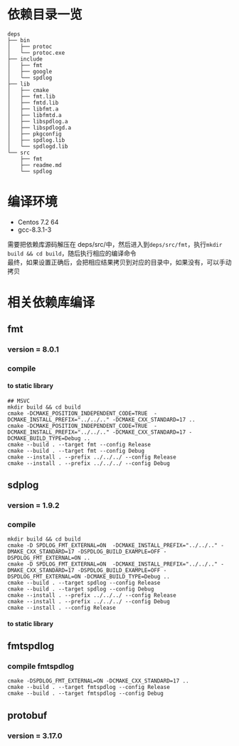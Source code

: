 # 依赖目录一览
```
deps
├── bin
│   ├── protoc
│   └── protoc.exe
├── include
│   ├── fmt
│   ├── google
│   └── spdlog
├── lib
│   ├── cmake
│   ├── fmt.lib
│   ├── fmtd.lib
│   ├── libfmt.a
│   ├── libfmtd.a
│   ├── libspdlog.a
│   ├── libspdlogd.a
│   ├── pkgconfig
│   ├── spdlog.lib
│   └── spdlogd.lib
└── src
    ├── fmt
    ├── readme.md
    └── spdlog
```

# 编译环境

- Centos 7.2 64  
- gcc-8.3.1-3  


需要把依赖库源码解压在 deps/src/中，然后进入到`deps/src/fmt`，执行`mkdir build && cd build`，随后执行相应的编译命令  
最终，如果设置正确后，会把相应结果拷贝到对应的目录中，如果没有，可以手动拷贝  



# 相关依赖库编译
## fmt

### version = 8.0.1

### compile

#### to static library
```
## MSVC  
mkdir build && cd build
cmake -DCMAKE_POSITION_INDEPENDENT_CODE=TRUE  -DCMAKE_INSTALL_PREFIX="../../.." -DCMAKE_CXX_STANDARD=17 .. 
cmake -DCMAKE_POSITION_INDEPENDENT_CODE=TRUE  -DCMAKE_INSTALL_PREFIX="../../.." -DCMAKE_CXX_STANDARD=17 -DCMAKE_BUILD_TYPE=Debug .. 
cmake --build . --target fmt --config Release
cmake --build . --target fmt --config Debug
cmake --install . --prefix ../../../ --config Release
cmake --install . --prefix ../../../ --config Debug
```

## sdplog

### version = 1.9.2

### compile
```
mkdir build && cd build
cmake -D SPDLOG_FMT_EXTERNAL=ON  -DCMAKE_INSTALL_PREFIX="../../.." -DMAKE_CXX_STANDARD=17 -DSPDLOG_BUILD_EXAMPLE=OFF -DSPDLOG_FMT_EXTERNAL=ON ..
cmake -D SPDLOG_FMT_EXTERNAL=ON  -DCMAKE_INSTALL_PREFIX="../../.." -DMAKE_CXX_STANDARD=17 -DSPDLOG_BUILD_EXAMPLE=OFF -DSPDLOG_FMT_EXTERNAL=ON -DCMAKE_BUILD_TYPE=Debug ..
cmake --build . --target spdlog --config Release
cmake --build . --target spdlog --config Debug
cmake --install . --prefix ../../../ --config Release
cmake --install . --prefix ../../../ --config Debug
cmake --install . --config Release

```
#### to static library


## fmtspdlog

### compile fmtspdlog

```
cmake -DSPDLOG_FMT_EXTERNAL=ON -DCMAKE_CXX_STANDARD=17 .. 
cmake --build . --target fmtspdlog --config Release
cmake --build . --target fmtspdlog --config Debug
```

## protobuf

### version = 3.17.0

